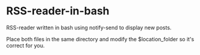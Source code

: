 # RSS-reader-in-bash
RSS-reader written in bash using notify-send to display new posts.

Place both files in the same directory and modify the $location_folder so it's correct for you.
